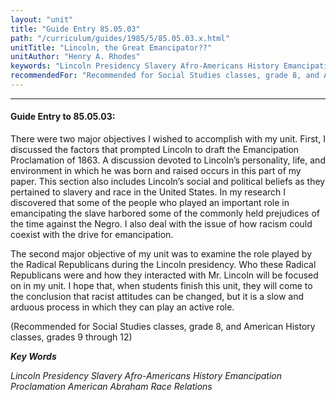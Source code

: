 ```yaml
---
layout: "unit"
title: "Guide Entry 85.05.03"
path: "/curriculum/guides/1985/5/85.05.03.x.html"
unitTitle: "Lincoln, the Great Emancipator??"
unitAuthor: "Henry A. Rhodes"
keywords: "Lincoln Presidency Slavery Afro-Americans History Emancipation Proclamation American Abraham Race Relations"
recommendedFor: "Recommended for Social Studies classes, grade 8, and American History classes, grades 9 through 12"
---
```

<body>
<hr/>
<h4>
Guide Entry to 85.05.03:
</h4>
There were two major objectives I wished to accomplish with my unit. First, I discussed the factors that prompted Lincoln to draft the Emancipation Proclamation of 1863. A discussion devoted to Lincoln’s personality, life, and environment in which he was born and raised occurs in this part of my paper. This section also includes Lincoln’s social and political beliefs as they pertained to slavery and race in the United States. In my research I discovered that some of the people who played an important role in emancipating the slave harbored some of the commonly held prejudices of the time against the Negro. I also deal with the issue of how racism could coexist with the drive for emancipation.
<p>
The second major objective of my unit was to examine the role played by the Radical Republicans during the Lincoln presidency. Who these Radical Republicans were and how they interacted with Mr. Lincoln will be focused on in my unit. I hope that, when students finish this unit, they will come to the conclusion that racist attitudes can be changed, but it is a slow and arduous process in which they can play an active role.
</p>
<p>
(Recommended for Social Studies classes, grade 8, and American History classes, grades 9 through 12)
</p>
<p>
<b>
<i>
Key Words
</i>
</b>
<br/>
</p>
<p>
<i>
Lincoln Presidency Slavery Afro-Americans History Emancipation Proclamation American Abraham Race Relations
</i>
</p>
</body>